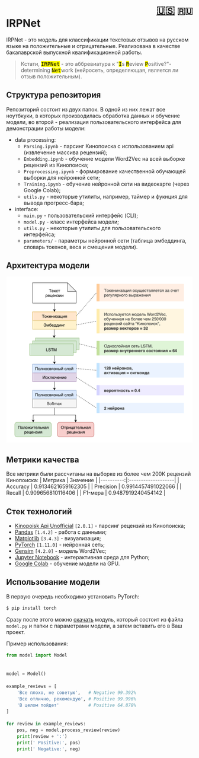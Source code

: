 <h1><div align="right">
<a href="README.md">🇺🇸</a>
<code>🇷🇺</code> 
</div>
IRPNet
</h1>

IRPNet - это модель для классификации текстовых отзывов на русском языке на положительные и отрицательные. Реализована в качестве бакалаврской выпускной квалификационной работы.

> Кстати, <samp><mark>IRPNet</mark></samp> - это аббревиатура к "<samp><mark>I</mark></samp>s <samp><mark>R</mark></samp>eview <samp><mark>P</mark></samp>ositive?"-determining <samp><mark>Net</mark></samp>work (нейросеть, определяющая, является ли отзыв положительным).

## Структура репозитория
Репозиторий состоит из двух папок. В одной из них лежат все ноутбкуки, в которых производилась обработка данных и обучение модели, во второй - реализация пользовательского интерфейса для демонстрации работы модели:
- data processing:
  - `Parsing.ipynb` - парсинг Кинопоиска с использованием api (извлечение массива рецензий);
  - `Embedding.ipynb` - обучение модели Word2Vec на всей выборке рецензий из Кинопоиска;
  - `Preprocessing.ipynb` - формирование качественной обучающей выборки для нейронной сети;
  - `Training.ipynb` - обучение нейронной сети на видеокарте (через Google Colab);
  - `utils.py` - некоторые утилиты, например, таймер и фукнция для вывода прогресс-бара;
- interface:
  - `main.py` - пользовательский интерфейс (CLI);
  - `model.py` - класс интерфейса модели;
  - `utils.py` - некоторые утилиты для пользовательского интерфейса;
  - `parameters/` - параметры нейронной сети (таблица эмбеддинга, словарь токенов, веса и смещения модели).

## Архитектура модели
![](https://github.com/Ostrill/IRPNet/blob/master/assets/architecture_ru.png?raw=true)

## Метрики качества
Все метрики были рассчитаны на выборке из более чем 200К рецензий Кинопоиска:
|   Метрика | Значение           |
|----------:|:-------------------|
|  Accuracy | 0.9134621659162305 |
| Precision | 0.9914457491022066 |
|    Recall | 0.909656810116406  |
|   F1-мера | 0.9487919240454142 |

## Стек технологий
- [Kinopoisk Api Unofficial](https://kinopoiskapiunofficial.tech/) `[2.0.1]` - парсинг рецензий из Кинопоиска;
- [Pandas](https://pandas.pydata.org/) `[1.4.2]` - работа с данными;
- [Matplotlib](https://matplotlib.org/) `[3.4.3]` - визуализация;
- [PyTorch](https://pytorch.org/) `[1.11.0]` - нейронная сеть;
- [Gensim](https://radimrehurek.com/gensim/) `[4.2.0]` - модель Word2Vec;
- [Jupyter Notebook](https://jupyter.org/) - интерактивная среда для Python;
- [Google Colab](https://colab.research.google.com/) - обучение модели на GPU.

## Использование модели
В первую очередь необходимо установить PyTorch:

```bash
$ pip install torch
```

Сразу после этого можно [скачать](https://github.com/Ostrill/IRPNet/releases/tag/v1.0.0) модуль, который состоит из файла `model.py` и папки с параметрами модели, а затем вставить его в Ваш проект.

Пример использования:

```Python
from model import Model


model = Model()

example_reviews = [
    'Все плохо, не советую',   # Negative 99.392%
    'Все отлично, рекомендую', # Positive 99.996%
    'В целом пойдет'           # Positive 64.878%
]

for review in example_reviews:
    pos, neg = model.process_review(review)
    print(review + ':')
    print(' Positive:', pos)
    print(' Negative:', neg)
```